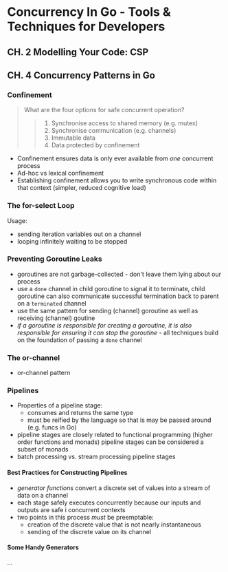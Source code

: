 # Concurrency In Go - Tools & Techniques for Developers

## CH. 2 Modelling Your Code: CSP

## CH. 4 Concurrency Patterns in Go
### Confinement
> What are the four options for safe concurrent operation?
>> 1. Synchronise access to shared memory (e.g. mutex)
>> 1. Synchronise communication (e.g. channels)
>> 1. Immutable data
>> 1. Data protected by confinement

- Confinement ensures data is only ever available from *one* concurrent process
- Ad-hoc vs lexical confinement
- Establishing confinement allows you to write synchronous code within that context (simpler, reduced cognitive load)

### The for-select Loop
Usage:
- sending iteration variables out on a channel
- looping infinitely waiting to be stopped

### Preventing Goroutine Leaks
- goroutines are not garbage-collected - don't leave them lying about our process
- use a `done` channel in child goroutine to signal it to terminate, child goroutine can also communicate successful termination back to parent on a `terminated` channel
- use the same pattern for sending (channel) goroutine as well as receiving (channel) goutine
- *if a goroutine is responsible for creating a goroutine, it is also responsible for ensuring it can stop the goroutine* - all techniques build on the foundation of passing a `done` channel

### The or-channel
- or-channel pattern

### Pipelines
- Properties of a pipeline stage:
  - consumes and returns the same type
  - must be reified by the language so that is may be passed around (e.g. funcs in Go)
- pipeline stages are closely related to functional programming (higher order functions and monads) pipeline stages can be considered a subset of monads
- batch processing vs. stream processing pipeline stages

#### Best Practices for Constructing Pipelines
- *generator functions* convert a discrete set of values into a stream of data on a channel
- each stage safely executes concurrently because our inputs and outputs are safe i concurrent contexts
- two points in this process *must* be preemptable:
  - creation of the discrete value that is not nearly instantaneous
  - sending of the discrete value on its channel

#### Some Handy Generators
...


